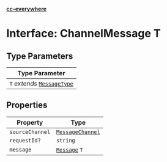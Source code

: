 [**cc-everywhere**](../../../../../index.md)

<HorizontalLine />

# Interface: ChannelMessage T

## Type Parameters

| Type Parameter |
| ------ |
| `T` *extends* [`MessageType`](../../message-types/enumerations/message-type.md) |

## Properties

| Property | Type |
| ------ | ------ |
| `sourceChannel` | [`MessageChannel`](../enumerations/message-channel.md) |
| `requestId?` | `string` |
| `message` | [`Message`](../../message-types/type-aliases/message.md) `T` |
